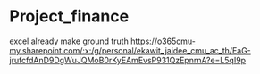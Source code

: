 # Project_finance
excel already make ground truth
https://o365cmu-my.sharepoint.com/:x:/g/personal/ekawit_jaidee_cmu_ac_th/EaG-jrufcfdAnD9DgWuJQMoB0rKyEAmEvsP931QzEpnrnA?e=L5qI9p